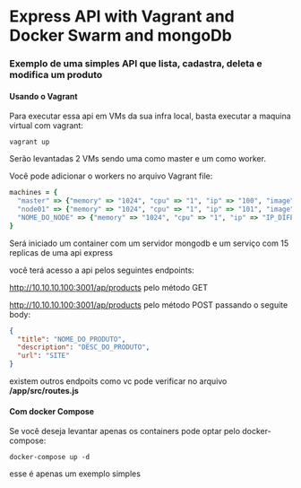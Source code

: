 # Express API with Vagrant and Docker Swarm and mongoDb

### Exemplo de uma simples API que lista, cadastra, deleta e modifica um produto

#### Usando o Vagrant
Para executar essa api em VMs da sua infra local, basta executar a maquina virtual com vagrant:

    vagrant up

Serão levantadas 2 VMs sendo uma como master e um como worker.

Você pode adicionar o workers no arquivo Vagrant file:

```ruby
machines = {
  "master" => {"memory" => "1024", "cpu" => "1", "ip" => "100", "image" => "bento/ubuntu-22.04"},
  "node01" => {"memory" => "1024", "cpu" => "1", "ip" => "101", "image" => "bento/ubuntu-22.04"},
  "NOME_DO_NODE" => {"memory" => "1024", "cpu" => "1", "ip" => "IP_DIFERENTE", "image" => "bento/ubuntu-22.04"}
}
```

Será iniciado um container com um servidor mongodb e um serviço com 15 replicas de uma api express

você terá acesso a api pelos seguintes endpoints:

http://10.10.10.100:3001/ap/products pelo método GET

http://10.10.10.100:3001/ap/products pelo método POST passando o seguite body:

```json
{
  "title": "NOME_DO_PRODUTO",
  "description": "DESC_DO_PRODUTO",
  "url": "SITE"
}
```
existem outros endpoits como vc pode verificar no arquivo **/app/src/routes.js**

#### Com docker Compose
Se você deseja levantar apenas os containers pode optar pelo docker-compose:

    docker-compose up -d

esse é apenas um exemplo simples